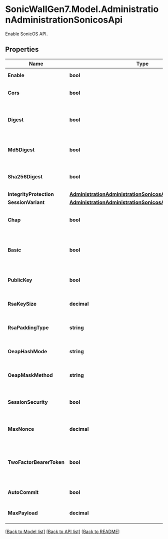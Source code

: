 # SonicWallGen7.Model.AdministrationAdministrationSonicosApi
Enable SonicOS API.

## Properties

Name | Type | Description | Notes
------------ | ------------- | ------------- | -------------
**Enable** | **bool** | Enable SonicOS API. | [optional] 
**Cors** | **bool** | SonicOS API enable CORS Support. | [optional] 
**Digest** | **bool** | Enable SonicOS API HTTP digest access authentication. | [optional] 
**Md5Digest** | **bool** | Enable SonicOS API HTTP digest MD5. | [optional] 
**Sha256Digest** | **bool** | Enable SonicOS API HTTP digest SHA256. | [optional] 
**IntegrityProtection** | [**AdministrationAdministrationSonicosApiIntegrityProtection**](AdministrationAdministrationSonicosApiIntegrityProtection.md) |  | [optional] 
**SessionVariant** | [**AdministrationAdministrationSonicosApiSessionVariant**](AdministrationAdministrationSonicosApiSessionVariant.md) |  | [optional] 
**Chap** | **bool** | Enable SonicOS API CHAP authentication. | [optional] 
**Basic** | **bool** | Enable SonicOS API HTTP basic access authentication. | [optional] 
**PublicKey** | **bool** | Enable SonicOS API public key authentication. | [optional] 
**RsaKeySize** | **decimal** | SonicOS API public key RSA key size. | [optional] 
**RsaPaddingType** | **string** | SonicOS API public key RSA padding type. | [optional] 
**OeapHashMode** | **string** | SonicOS API OEAP hashmode. | [optional] 
**OeapMaskMethod** | **string** | SonicOS API OEAP mask (MGF1) method. | [optional] 
**SessionSecurity** | **bool** | Enable SonicOS API session security. | [optional] 
**MaxNonce** | **decimal** | SonicOS API session security max nonce. | [optional] 
**TwoFactorBearerToken** | **bool** | Enable SonicOS API two-factor and bearer token authentication. | [optional] 
**AutoCommit** | **bool** | Enable SonicOS API auto commit. | [optional] 
**MaxPayload** | **decimal** | SonicOS API Max Payload Size. | [optional] 

[[Back to Model list]](../README.md#documentation-for-models) [[Back to API list]](../README.md#documentation-for-api-endpoints) [[Back to README]](../README.md)

